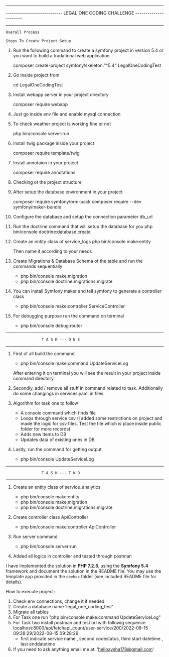 ---------------------------------------------------------------------------------------------------------------------------

----------------------------                        LEGAL ONE CODING CHALLENGE                       ----------------------

---------------------------------------------------------------------------------------------------------------------------
    
	Overall Process
	
    Steps To Create Project Setup


1.  Run the following command to create a symfony project in version 5.4 or you want to build a tradational web application
    
	composer create-project symfony/skeleton:"^5.4" LegalOneCodingTest
	
	
2.  Go Inside project from

    cd LegalOneCodingTest


3.  Install webapp server in your project directory 
    
	composer require webapp


4.  Just go inside env file and enable mysql connection


5.  To check weather project is working fine or not 
    
	php bin/console server:run
	

6.  Install twig package inside your project
    
	composer require template/twig
	

7.  Install annotaion in your project
     
    composer require annotations
	

8.  Checking ot the project structure


9.  After setup the database environment in your project 
    
    composer require symfony/orm-pack
    composer require --dev symfony/maker-bundle 	
	
10. Configure the database and setup the connection parameter db_url


11. Run the doctrine command that will setup the database for you
    php bin/console doctrine:database:create


12. Create an entity class of service_logs 
    php bin/console make:entity 
  

    Then name it according to your needs  


12. Create Migrations & Database Schema of the table and run the commands sequentially

    - php bin/console make:migration	
	- php bin/console doctrine:migrations:migrate
	

13. You can install Symfony maker and tell symfony to generate a controller class
    
    - php bin/console make:controller ServiceController	
	
	
14. For debugging purpose run the command on terminal
   
     - php bin/console debug:router




----------------------------------------------------------

                    T A S K --- O N E 

----------------------------------------------------------


1.  First of all build the command 

    - php bin/console make:command UpdateServiceLog
	
	After entering it on terminal you will see the result in your project inside command directory 
	
	
2.  Secondly, add / remove all stuff in command related to task. Additionally do some changings in services.yaml in files


3.  Algorithm for task one to follow 

	-  A console command which finds file 
    -  Loops through service csv (I added some restrictions on project and made the logic for csv files. Test the file which is place inside public folder for more records)
    -  Adds new items to DB
    -  Updates data of existing ones in DB
	 
4.  Lastly, run the command for getting output 
  
    -   php bin/console UpdateServiceLog
	
	

----------------------------------------------------------

                    T A S K --- T W O

----------------------------------------------------------

1.  Create an entity class of service_analytics 

    - php bin/console make:entity 
	- php bin/console make:migration	
	- php bin/console doctrine:migrations:migrate

2.  Create controller class ApiController
    
    - php bin/console make:controller ApiController	
	
3.  Run server command 

    - php bin/console server:run

4.  Added all logics in controller and tested through postman


I have implemented the solution in **PHP 7.2.5**, using the **Symfony 5.4** framework and document the solution in the README file. You may use the template app provided in the `devbox` folder (see included README file for details). 


How to execute project:


1.  Check env connections, change it if needed
2.  Create a database name 'legal_one_coding_test'
3.  Migrate all tables 
4.  For Task one run "php bin/console make:command UpdateServiceLog"
5.  For Task two install postman and test url with followig sequence
    localhost:8000/api/fetchapi_count/user-service/200/2022-08-15 09:28:29/2022-08-15 09:28:29
	- first indicate service name , second codestatus, third start datetime , last  enddatetime	
6.  If you need to ask anything email me at: 'helloaysha178@gmail.com'	
	
	 
	 

	
	
	
	

	
	